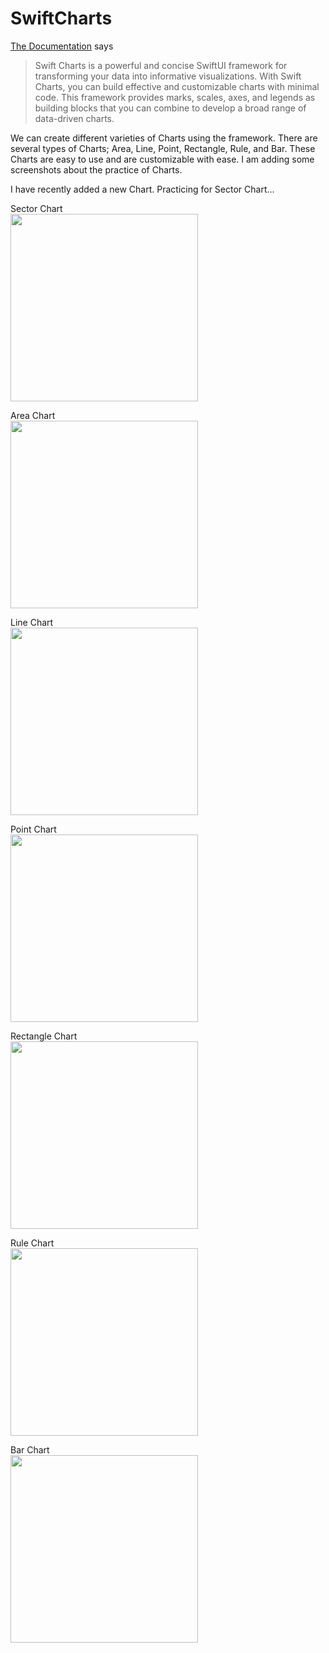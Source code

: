 # SwiftCharts

[The Documentation](https://developer.apple.com/documentation/charts) says 

>Swift Charts is a powerful and concise SwiftUI framework for transforming your data into informative visualizations.
With Swift Charts, you can build effective and customizable charts with minimal code. This framework provides marks, scales, axes, and legends as building blocks that you can combine to develop a broad range of data-driven charts.



We can create different varieties of Charts using the framework. There are several types of Charts; Area, Line, Point, Rectangle, Rule, and Bar.
These Charts are easy to use and are customizable with ease. I am adding some screenshots about the practice of Charts.

I have recently added a new Chart. Practicing for Sector Chart...

Sector Chart<br />
<img src="https://github.com/mculha/SwiftCharts/assets/20414142/97ac4487-2bc3-4b0d-b268-58099a51e479" height="300">

Area Chart<br />
<img src="https://github.com/mculha/SwiftCharts/assets/20414142/fc452b02-d8bd-457b-846c-8c859166dd78" height="300">

Line Chart<br />
<img src="https://github.com/mculha/SwiftCharts/assets/20414142/38b50165-2a4e-4a73-aca8-3d09f610b7c2" height="300">

Point Chart<br />
<img src="https://github.com/mculha/SwiftCharts/assets/20414142/a0124d8b-efe7-43d7-8ed4-889a7cb94e78" height="300">

Rectangle Chart<br />
<img src="https://github.com/mculha/SwiftCharts/assets/20414142/60beac30-5f19-4dd6-b0d9-2ebb69d4c23d" height="300">

Rule Chart<br />
<img src="https://github.com/mculha/SwiftCharts/assets/20414142/08aaaa2b-318c-4dec-8d4e-529ea7a980c5" height="300">

Bar Chart<br />
<img src="https://github.com/mculha/SwiftCharts/assets/20414142/6335edb4-579d-4f72-a548-de7fa899c099" height="300">
